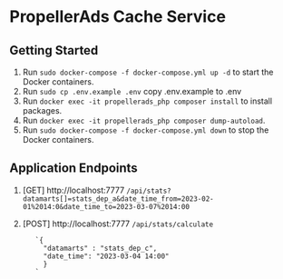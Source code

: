 # PropellerAds Cache Service

## Getting Started

1. Run `sudo docker-compose -f docker-compose.yml up -d` to start the Docker containers.
2. Run `sudo cp .env.example .env` copy .env.example to .env
3. Run `docker exec -it propellerads_php composer install` to install packages.
4. Run `docker exec -it propellerads_php composer dump-autoload`.
5. Run `sudo docker-compose -f docker-compose.yml down` to stop the Docker containers.


## Application Endpoints

1.  [GET] http://localhost:7777
           `/api/stats?datamarts[]=stats_dep_a&date_time_from=2023-02-01%2014:0&date_time_to=2023-03-07%2014:00`

2.  [POST] http://localhost:7777
           `/api/stats/calculate`
   
           `{
             "datamarts" : "stats_dep_c",
             "date_time": "2023-03-04 14:00"
             }
           `
